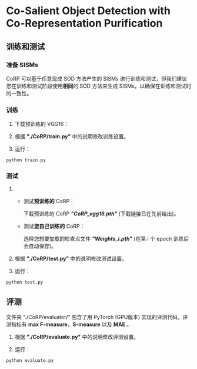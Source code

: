 # Co-Salient Object Detection with Co-Representation Purification

## 训练和测试

### 准备 SISMs

CoRP 可以基于任意现成 SOD 方法产生的 SISMs 进行训练和测试，但我们建议您在训练和测试阶段使用**相同**的 SOD 方法来生成 SISMs，以确保在训练和测试时的一致性。


### 训练

1. 下载预训练的 VGG16：

2. 根据 **"./CoRP/train.py"** 中的说明修改训练设置。

3. 运行：

```
python train.py
```

### 测试

1. * 测试**预训练的** CoRP：

     下载预训练的 CoRP ***"CoRP_vgg16.pth"*** (下载链接已在先前给出)。

   * 测试**您自己训练的** CoRP：

     选择您想要加载的检查点文件 ***"Weights_i.pth"***  (在第 i 个 epoch 训练后会自动保存)。

2. 根据 **"./CoRP/test.py"** 中的说明修改测试设置。

3. 运行：

```
python test.py
```

## 评测

文件夹 "./CoRP/evaluator/" 包含了用 PyTorch (GPU版本) 实现的评测代码，评测指标有 **max F-measure**、**S-measure** 以及 **MAE** 。

1. 根据 **"./CoRP/evaluate.py"** 中的说明修改评测设置。

2. 运行：

```
python evaluate.py
```
